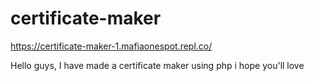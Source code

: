 # certificate-maker
https://certificate-maker-1.mafiaonespot.repl.co/

Hello guys, I have made a certificate maker using php i hope you'll love 

